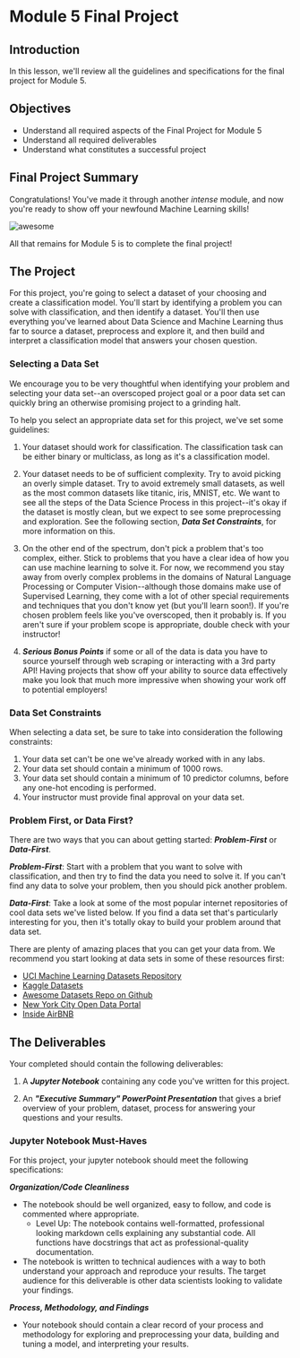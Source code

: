 
# Module 5 Final Project


## Introduction

In this lesson, we'll review all the guidelines and specifications for the final project for Module 5.


## Objectives

* Understand all required aspects of the Final Project for Module 5
* Understand all required deliverables
* Understand what constitutes a successful project

## Final Project Summary

Congratulations! You've made it through another _intense_ module, and now you're ready to show off your newfound Machine Learning skills!

![awesome](https://raw.githubusercontent.com/learn-co-curriculum/dsc-mod-5-project/master/smart.gif)

All that remains for Module 5 is to complete the final project!

## The Project

For this project, you're going to select a dataset of your choosing and create a classification model. You'll start by identifying a problem you can solve with classification, and then identify a dataset. You'll then use everything you've learned about Data Science and Machine Learning thus far to source a dataset, preprocess and explore it, and then build and interpret a classification model that answers your chosen question.


### Selecting a Data Set

We encourage you to be very thoughtful when identifying your problem and selecting your data set--an overscoped project goal or a poor data set can quickly bring an otherwise promising project to a grinding halt.

To help you select an appropriate data set for this project, we've set some guidelines:

1. Your dataset should work for classification. The classification task can be either binary or multiclass, as long as it's a classification model.   

2. Your dataset needs to be of sufficient complexity. Try to avoid picking an overly simple dataset. Try to avoid extremely small datasets, as well as the most common datasets like titanic, iris, MNIST, etc. We want to see all the steps of the Data Science Process in this project--it's okay if the dataset is mostly clean, but we expect to see some preprocessing and exploration. See the following section, **_Data Set Constraints_**, for more information on this.   

3. On the other end of the spectrum, don't pick a problem that's too complex, either. Stick to problems that you have a clear idea of how you can use machine learning to solve it. For now, we recommend you stay away from overly complex problems in the domains of Natural Language Processing or Computer Vision--although those domains make use of Supervised Learning, they come with a lot of other special requirements and techniques that you don't know yet (but you'll learn soon!). If you're chosen problem feels like you've overscoped, then it probably is. If you aren't sure if your problem scope is appropriate, double check with your instructor!  

4. **_Serious Bonus Points_** if some or all of the data is data you have to source yourself through web scraping or interacting with a 3rd party API! Having projects that show off your ability to source data effectively make you look that much more impressive when showing your work off to potential employers!

### Data Set Constraints

When selecting a data set, be sure to take into consideration the following constraints:

1. Your data set can't be one we've already worked with in any labs.
2. Your data set should contain a minimum of 1000 rows.    
3. Your data set should contain a minimum of 10 predictor columns, before any one-hot encoding is performed.   
4. Your instructor must provide final approval on your data set.

### Problem First, or Data First?

There are two ways that you can about getting started: **_Problem-First_** or **_Data-First_**.

**_Problem-First_**: Start with a problem that you want to solve with classification, and then try to find the data you need to solve it.  If you can't find any data to solve your problem, then you should pick another problem.

**_Data-First_**: Take a look at some of the most popular internet repositories of cool data sets we've listed below. If you find a data set that's particularly interesting for you, then it's totally okay to build your problem around that data set.

There are plenty of amazing places that you can get your data from. We recommend you start looking at data sets in some of these resources first:

* [UCI Machine Learning Datasets Repository](https://archive.ics.uci.edu/ml/datasets.html)
* [Kaggle Datasets](https://www.kaggle.com/datasets)
* [Awesome Datasets Repo on Github](https://github.com/awesomedata/awesome-public-datasets)
* [New York City Open Data Portal](https://opendata.cityofnewyork.us/)
* [Inside AirBNB ](http://insideairbnb.com/)


## The Deliverables

Your completed should contain the following deliverables:

1. A **_Jupyter Notebook_** containing any code you've written for this project.  

2. An **_"Executive Summary" PowerPoint Presentation_** that gives a brief overview of your problem, dataset, process for answering your questions and your results. 



### Jupyter Notebook Must-Haves

For this project, your jupyter notebook should meet the following specifications:

**_Organization/Code Cleanliness_**

* The notebook should be well organized, easy to follow, and code is commented where appropriate.  
    * Level Up: The notebook contains well-formatted, professional looking markdown cells explaining any substantial code. All functions have docstrings that act as professional-quality documentation.  
* The notebook is written to technical audiences with a way to both understand your approach and reproduce your results. The target audience for this deliverable is other data scientists looking to validate your findings.  

**_Process, Methodology, and Findings_**

* Your notebook should contain a clear record of your process and methodology for exploring and preprocessing your data, building and tuning a model, and interpreting your results.



